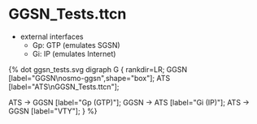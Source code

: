 # GGSN_Tests.ttcn

* external interfaces
    * Gp: GTP (emulates SGSN)
    * Gi: IP (emulates Internet)

{% dot ggsn_tests.svg
digraph G {
  rankdir=LR;
  GGSN [label="GGSN\nosmo-ggsn",shape="box"];
  ATS [label="ATS\nGGSN_Tests.ttcn"];

  ATS -> GGSN [label="Gp (GTP)"];
  GGSN -> ATS [label="Gi (IP)"];
  ATS -> GGSN [label="VTY"];
}
%}
